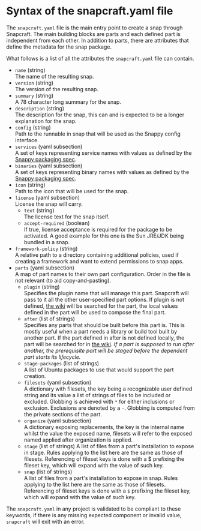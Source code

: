 # Syntax of the snapcraft.yaml file

The `snapcraft.yaml` file is the main entry point to create a snap through
Snapcraft. The main building blocks are parts and each defined part is
independent from each other. In addition to parts, there are attributes
that define the metadata for the snap package.

What follows is a list of all the attributes the `snapcraft.yaml` file can
contain.

 * `name` (string)  
   The name of the resulting snap.
 * `version` (string)  
   The version of the resulting snap.
 * `summary` (string)  
   A 78 character long summary for the snap.
 * `description` (string)  
   The description for the snap, this can and is expected to be a longer
   explanation for the snap.
 * `config` (string)  
   Path to the runnable in snap that will be used as the Snappy config
   interface.
 * `services` (yaml subsection)  
   A set of keys representing service names with values as defined by the
   [Snappy packaging spec](https://developer.ubuntu.com/snappy/guides/packaging-format-apps/).
 * `binaries` (yaml subsection)  
   A set of keys representing binary names with values as defined by the
   [Snappy packaging spec](https://developer.ubuntu.com/snappy/guides/packaging-format-apps/).
 * `icon` (string)  
   Path to the icon that will be used for the snap.
 * `license` (yaml subsection)  
   License the snap will carry.
   * `text` (string)  
     The license text for the snap itself.
   * `accept-required` (boolean)  
     If true, license acceptance is required for the package to be activated.
     A good example for this one is the Sun JRE/JDK being bundled in a snap.
 * `framework-policy` (string)  
   A relative path to a directory containing additional policies, used if
   creating a framework and want to extend permissions to snap apps.
 * `parts` (yaml subsection)  
   A map of part names to their own part configuration. Order in the file is
   not relevant (to aid copy-and-pasting).
   * `plugin` (string)  
     Specifies the plugin name that will manage this part. Snapcraft will pass
     to it all the other user-specified part options. If plugin is not
     defined, [the wiki](https://wiki.ubuntu.com/Snappy/Parts) will be
     searched for the part, the local values defined in the part will be used
     to compose the final part.
   * `after` (list of strings)  
     Specifies any parts that should be built before this part is. This is
     mostly useful when a part needs a library or build tool built by another
     part. If the part defined in after is not defined locally, the part will
     be searched for in [the wiki](https://wiki.ubuntu.com/Snappy/Parts).
     *If a part is supposed to run after another, the prerequisite part will
     be staged before the dependent part starts its lifecycle.*
   * `stage-packages` (list of strings)  
     A list of Ubuntu packages to use that would support the part creation.
   * `filesets` (yaml subsection)  
     A dictionary with filesets, the key being a recognizable user defined
     string and its value a list of strings of files to be included or
     excluded. Globbing is achieved with `*` for either inclusions or
     exclusion. Exclusions are denoted by a `-`. Globbing is computed from
     the private sections of the part.
   * `organize` (yaml subsection)  
     A dictionary exposing replacements, the key is the internal name whilst
     the value the exposed name, filesets will refer to the exposed named
     applied after organization is applied.
   * `stage` (list of strings)
     A list of files from a part's installation to expose in stage. Rules
     applying to the list here are the same as those of filesets. Referencing
     of fileset keys is done with a $ prefixing the fileset key, which will
     expand with the value of such key.
   * `snap` (list of strings)  
     A list of files from a part's installation to expose in snap. Rules
     applying to the list here are the same as those of filesets. Referencing
     of fileset keys is done with a `$` prefixing the fileset key, which will
     expand with the value of such key.

The `snapcraft.yaml` in any project is validated to be compliant to these
keywords, if there is any missing expected component or invalid value,
`snapcraft` will exit with an error.
